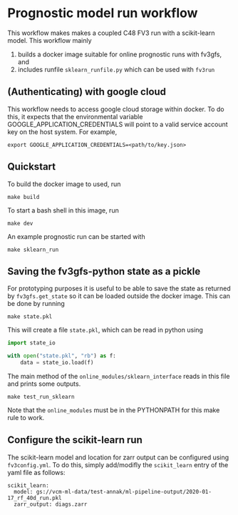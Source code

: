 Prognostic model run workflow
=============================

This workflow makes makes a coupled C48 FV3 run with a scikit-learn model. This workflow mainly
1. builds a docker image suitable for online prognostic runs with fv3gfs, and
1. includes runfile `sklearn_runfile.py` which can be used with `fv3run`

(Authenticating) with google cloud
--------------------------------

This workflow needs to access google cloud storage within docker. To do this,
it expects that the environmental variable GOOGLE_APPLICATION_CREDENTIALS
will point to a valid service account key on the host system. For example,

    export GOOGLE_APPLICATION_CREDENTIALS=<path/to/key.json>

Quickstart
----------

To build the docker image to used, run

	make build

To start a bash shell in this image, run

	make dev

An example prognostic run can be started with 

	make sklearn_run
    
Saving the fv3gfs-python state as a pickle
------------------------------------------

For prototyping purposes it is useful to be able to save the state as returned
by `fv3gfs.get_state` so it can be loaded outside the docker image. This can be
done by running

	make state.pkl

This will create a file `state.pkl`, which can be read in python using 
	
```python
import state_io

with open("state.pkl", "rb") as f:
    data = state_io.load(f)
```

The main method of the  `online_modules/sklearn_interface` reads in this file and prints some outputs.

    make test_run_sklearn

Note that the `online_modules` must be in the PYTHONPATH for this make rule to work.

Configure the scikit-learn run
------------------------------------------

The scikit-learn model and location for zarr output can be configured using `fv3config.yml`. To do this, simply add/modifly the `scikit_learn` entry of the yaml file as follows:
```
scikit_learn:
  model: gs://vcm-ml-data/test-annak/ml-pipeline-output/2020-01-17_rf_40d_run.pkl
  zarr_output: diags.zarr
```
